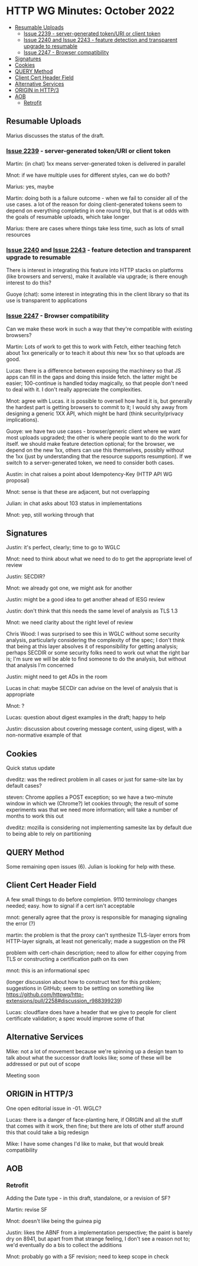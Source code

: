 # HTTP WG Minutes: October 2022

<!-- START doctoc generated TOC please keep comment here to allow auto update -->
<!-- DON'T EDIT THIS SECTION, INSTEAD RE-RUN doctoc TO UPDATE -->

- [Resumable Uploads](#resumable-uploads)
  - [Issue 2239 - server-generated token/URI or client token](#issue-2239---server-generated-tokenuri-or-client-token)
  - [Issue 2240 and Issue 2243 - feature detection and transparent upgrade to resumable](#issue-2240-and-issue-2243---feature-detection-and-transparent-upgrade-to-resumable)
  - [Issue 2247 - Browser compatibility](#issue-2247---browser-compatibility)
- [Signatures](#signatures)
- [Cookies](#cookies)
- [QUERY Method](#query-method)
- [Client Cert Header Field](#client-cert-header-field)
- [Alternative Services](#alternative-services)
- [ORIGIN in HTTP/3](#origin-in-http3)
- [AOB](#aob)
  - [Retrofit](#retrofit)

<!-- END doctoc generated TOC please keep comment here to allow auto update -->

## Resumable Uploads

Marius discusses the status of the draft.

### [Issue 2239](https://github.com/httpwg/http-extensions/issues/2239) - server-generated token/URI or client token

Martin: (in chat) 1xx means server-generated token is delivered in parallel

Mnot: if we have multiple uses for different styles, can we do both?

Marius: yes, maybe

Martin: doing both is a failure outcome - when we fail to consider all of the use cases. a lot of the reason for doing client-generated tokens seem to depend on everything completing in one round trip, but that is at odds with the goals of resumable uploads, which take longer

Marius: there are cases where things take less time, such as lots of small resources

### [Issue 2240](https://github.com/httpwg/http-extensions/issues/2240) and [Issue 2243](https://github.com/httpwg/http-extensions/issues/2243) - feature detection and transparent upgrade to resumable

There is interest in integrating this feature into HTTP stacks on platforms (like browsers and servers), make it available via upgrade; is there enough interest to do this?

Guoye (chat): some interest in integrating this in the client library so that its use is transparent to applications

### [Issue 2247](https://github.com/httpwg/http-extensions/issues/2247) - Browser compatibility

Can we make these work in such a way that they're compatible with existing browsers?

Martin: Lots of work to get this to work with Fetch, either teaching fetch about 1xx generically or to teach it about *this* new 1xx so that uploads are good.

Lucas: there is a difference between exposing the machinery so that JS apps can fill in the gaps and doing this inside fetch.  the latter might be easier; 100-continue is handled today magically, so that people don't need to deal with it.  I don't really appreciate the complexities.

Mnot: agree with Lucas. it is possible to oversell how hard it is, but generally the hardest part is getting browsers to commit to it; I would shy away from designing a generic 1XX API, which might be hard (think security/privacy implications).

Guoye: we have two use cases - browser/generic client where we want most uploads upgraded; the other is where people want to do the work for itself. we should make feature detection optional; for the browser, we depend on the new 1xx, others can use this themselves, possibly without the 1xx (just by understanding that the resource supports resumption).  If we switch to a server-generated token, we need to consider both cases.

Austin: in chat raises a point about Idempotency-Key (HTTP API WG proposal)

Mnot: sense is that these are adjacent, but not overlapping

Julian: in chat asks about 103 status in implementations

Mnot: yep, still working through that


## Signatures

Justin: it's perfect, clearly; time to go to WGLC

Mnot: need to think about what we need to do to get the appropriate level of review

Justin: SECDIR?

Mnot: we already got one, we might ask for another

Justin: might be a good idea to get another ahead of IESG review

Justin: don't think that this needs the same level of analysis as TLS 1.3

Mnot: we need clarity about the right level of review

Chris Wood: I was surprised to see this in WGLC without some security analysis, particularly considering the complexity of the spec; I don't think that being at this layer absolves it of responsibility for getting analysis; perhaps SECDIR or some security folks need to work out what the right bar is; I'm sure we will be able to find someone to do the analysis, but without that analysis I'm concerned

Justin: might need to get ADs in the room

Lucas in chat: maybe SECDir can advise on the level of analysis that is appropriate

Mnot: ?

Lucas: question about digest examples in the draft; happy to help

Justin: discussion about covering message content, using digest, with a non-normative example of that


## Cookies

Quick status update

dveditz: was the redirect problem in all cases or just for same-site lax by default cases?

steven: Chrome applies a POST exception; so we have a two-minute window in which we (Chrome?) let cookies through; the result of some experiments was that we need more information; will take a number of months to work this out

dveditz: mozilla is considering not implementing samesite lax by default due to being able to rely on partitioning


## QUERY Method

Some remaining open issues (6).  Julian is looking for help with these.

## Client Cert Header Field

A few small things to do before completion.  9110 terminology changes needed; easy. how to signal if a cert isn't acceptable

mnot: generally agree that the proxy is responsible for managing signaling the error (?)

martin: the problem is that the proxy can't synthesize TLS-layer errors from HTTP-layer signals, at least not generically; made a suggestion on the PR

problem with cert-chain description; need to allow for either copying from TLS or constructing a certification path on its own

mnot: this is an informational spec

(longer discussion about how to construct text for this problem; suggestions in GitHub; seem to be settling on something like https://github.com/httpwg/http-extensions/pull/2258#discussion_r988399239)

Lucas: cloudflare does have a header that we give to people for client certificate validation; a spec would improve some of that

## Alternative Services

Mike: not a lot of movement because we're spinning up a design team to talk about what the successor draft looks like; some of these will be addressed or put out of scope

Meeting soon

## ORIGIN in HTTP/3

One open editorial issue in -01.  WGLC?

Lucas: there is a danger of face-planting here, if ORIGIN and all the stuff that comes with it work, then fine; but there are lots of other stuff around this that could take a big redesign

Mike: I have some changes I'd like to make, but that would break compatibility

## AOB

### Retrofit

Adding the Date type - in this draft, standalone, or a revision of SF?

Martin: revise SF

Mnot: doesn't like being the guinea pig

Justin: likes the ABNF from a implementation perspective; the paint is barely dry on 8941, but apart from that strange feeling, I don't see a reason not to; we'd eventually do a bis to collect the additions

Mnot: probably go with a SF revision; need to keep scope in check
